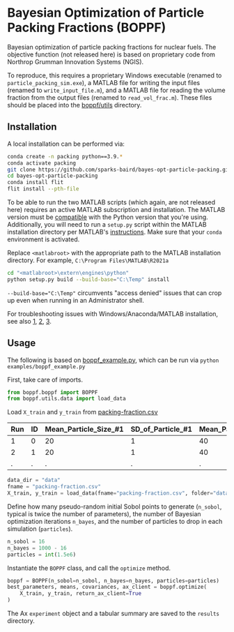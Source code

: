 # Bayesian Optimization of Particle Packing Fractions (BOPPF)

Bayesian optimization of particle packing fractions for nuclear fuels. The objective function (not released here) is based on proprietary code from Northrop Grumman Innovation Systems (NGIS).

To reproduce, this requires a proprietary Windows executable (renamed to
`particle_packing_sim.exe`), a MATLAB file
for writing the input files (renamed to `write_input_file.m`), and a MATLAB file for reading the volume fraction from
the output files (renamed to `read_vol_frac.m`). These files should be placed into the [boppf/utils](boppf/utils) directory.

## Installation

A local installation can be performed via:
```bash
conda create -n packing python==3.9.*
conda activate packing
git clone https://github.com/sparks-baird/bayes-opt-particle-packing.git
cd bayes-opt-particle-packing
conda install flit
flit install --pth-file
```

To be able to run the two MATLAB scripts (which again, are not released here) requires an active MATLAB subscription and installation. The MATLAB version must be [compatible](https://www.mathworks.com/content/dam/mathworks/mathworks-dot-com/support/sysreq/files/python-compatibility.pdf) with the Python version that you're using. Additionally, you will need to run a `setup.py` script within the MATLAB installation directory per MATLAB's [instructions](https://www.mathworks.com/help/matlab/matlab_external/install-matlab-engine-api-for-python-in-nondefault-locations.html). Make sure that your `conda` environment is activated.

Replace `<matlabroot>` with the appropriate path to the MATLAB installation directory. For example, `C:\Program Files\MATLAB\R2021a`
```bash
cd "<matlabroot>\extern\engines\python"
python setup.py build --build-base="C:\Temp" install
```
`--build-base="C:\Temp"` circumvents "access denied" issues that can crop up even when running in an Administrator shell.

For troubleshooting issues with Windows/Anaconda/MATLAB installation, see also [1](https://www.mathworks.com/matlabcentral/answers/346068-how-do-i-properly-install-matlab-engine-using-the-anaconda-package-manager-for-python), [2](https://stackoverflow.com/questions/33357739/problems-installing-matlab-engine-for-python-with-anaconda), [3](https://stackoverflow.com/questions/50488997/anaconda-python-modulenotfounderror-no-module-named-matlab).

## Usage
The following is based on [boppf_example.py](examples/boppf_example.py), which can be run via `python examples/boppf_example.py`

First, take care of imports.
```python
from boppf.boppf import BOPPF
from boppf.utils.data import load_data
```
Load `X_train` and `y_train` from [packing-fraction.csv](data/packing-fraction.csv)

| Run 	| ID 	| Mean_Particle_Size_#1 	| SD_of_Particle_#1 	| Mean_Particle_Size_#2 	| SD_of_Particle_#2 	| Mean_Particle_Size_#3 	| SD_of_Particle_#3 	| Particle_#1_Mass_Fraction 	| Particle_#2_Mass_Fraction 	| Particle_#3_Mass_Fraction 	| Packing_Fraction 	|
|-----	|----	|-----------------------	|-------------------	|-----------------------	|-------------------	|-----------------------	|-------------------	|---------------------------	|---------------------------	|---------------------------	|------------------	|
| 1   	| 0  	| 20                    	| 1                 	| 40                    	| 2.8284            	| 60                    	| 5.1962            	| 0.2239                    	| 0.597                     	| 0.1791                    	| 0.74             	|
| 2   	| 1  	| 20                    	| 1                 	| 40                    	| 2.8284            	| 60                    	| 779.4229          	| 0.2239                    	| 0.597                     	| 0.1791                    	| 0.737            	|
| .   	| .  	| .                     	| .                 	| .                     	| .                 	| .                     	| .                 	| .                         	| .                         	| .                         	| .                	|

```python
data_dir = "data"
fname = "packing-fraction.csv"
X_train, y_train = load_data(fname="packing-fraction.csv", folder="data")
```

Define how many pseudo-random initial Sobol points to generate (`n_sobol`, typical is twice the number of parameters), the number of Bayesian optimization iterations `n_bayes`, and the number of particles to drop in each simulation (`particles`).
```python
n_sobol = 16
n_bayes = 1000 - 16
particles = int(1.5e6)
```

Instantiate the `BOPPF` class, and call the `optimize` method.
```python
boppf = BOPPF(n_sobol=n_sobol, n_bayes=n_bayes, particles=particles)
best_parameters, means, covariances, ax_client = boppf.optimize(
    X_train, y_train, return_ax_client=True
)
```

The Ax `experiment` object and a tabular summary are saved to the `results` directory.
